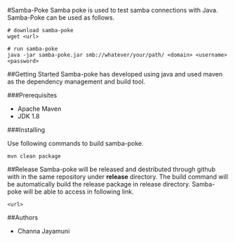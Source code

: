 #Samba-Poke
Samba poke is used to test samba connections with Java. Samba-Poke can be used as follows.

````
# download samba-poke
wget <url>

# run samba-poke
java -jar samba-poke.jar smb://whatever/your/path/ <domain> <username> <password> 
`````

##Getting Started
Samba-poke has developed using java and used maven as the dependency management and build tool. 

###Prerequisites
* Apache Maven
* JDK 1.8

###Installing

Use following commands to build samba-poke.

````
mvn clean package
````
##Release
Samba-poke will be released and destributed through github with in the same repository under **release** directory. The build command will be automatically build the release package in release directory. Samba-poke will be able to access in following link.

````
<url>
````

##Authors
* Channa Jayamuni 